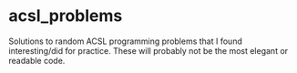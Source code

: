 # acsl_problems
Solutions to random ACSL programming problems that I found interesting/did for practice.  These will probably not be the most elegant or readable code.
